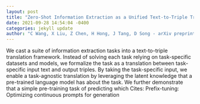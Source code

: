 ```yaml
--- 
layout: post 
title: "Zero-Shot Information Extraction as a Unified Text-to-Triple Translation" 
date: 2021-09-28 14:54:04 -0400 
categories: jekyll update 
author: "C Wang, X Liu, Z Chen, H Hong, J Tang, D Song - arXiv preprint arXiv:2109.11171, 2021" 
--- 
```

We cast a suite of information extraction tasks into a text-to-triple translation framework. Instead of solving each task relying on task-specific datasets and models, we formalize the task as a translation between task-specific input text and output triples. By taking the task-specific input, we enable a task-agnostic translation by leveraging the latent knowledge that a pre-trained language model has about the task. We further demonstrate that a simple pre-training task of predicting which Cites: Prefix-tuning: Optimizing continuous prompts for generation